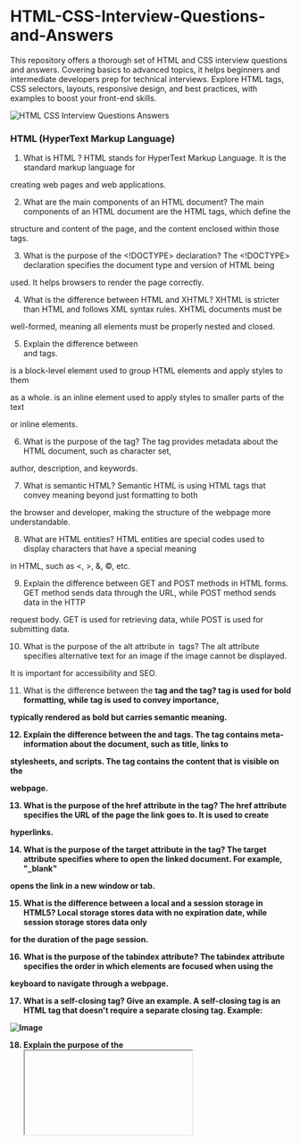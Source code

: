 # HTML-CSS-Interview-Questions-and-Answers
This repository offers a thorough set of HTML and CSS interview questions and answers. Covering basics to advanced topics, it helps beginners and intermediate developers prep for technical interviews. Explore HTML tags, CSS selectors, layouts, responsive design, and best practices, with examples to boost your front-end skills.

![HTML CSS Interview Questions   Answers](https://github.com/user-attachments/assets/ea589306-b37c-4290-be6f-6a3f71bc795c)


### HTML (HyperText Markup Language)

1. What is HTML ?
HTML stands for HyperText Markup Language. It is the standard markup language for

creating web pages and web applications.

2. What are the main components of an HTML document?
The main components of an HTML document are the HTML tags, which define the

structure and content of the page, and the content enclosed within those tags.

3. What is the purpose of the <!DOCTYPE> declaration?
The <!DOCTYPE> declaration specifies the document type and version of HTML being

used. It helps browsers to render the page correctly.

4. What is the difference between HTML and XHTML?
XHTML is stricter than HTML and follows XML syntax rules. XHTML documents must be

well-formed, meaning all elements must be properly nested and closed.

5. Explain the difference between <div> and <span> tags.
<div> is a block-level element used to group HTML elements and apply styles to them

as a whole. <span> is an inline element used to apply styles to smaller parts of the text

or inline elements.

6. What is the purpose of the <meta> tag?
The <meta> tag provides metadata about the HTML document, such as character set,

author, description, and keywords.

7. What is semantic HTML?
Semantic HTML is using HTML tags that convey meaning beyond just formatting to both

the browser and developer, making the structure of the webpage more understandable.

8. What are HTML entities?
HTML entities are special codes used to display characters that have a special meaning

in HTML, such as <, >, &, ©, etc.

9. Explain the difference between GET and POST methods in HTML forms.
GET method sends data through the URL, while POST method sends data in the HTTP

request body. GET is used for retrieving data, while POST is used for submitting data.

10. What is the purpose of the alt attribute in <img> tags?
The alt attribute specifies alternative text for an image if the image cannot be displayed.

It is important for accessibility and SEO.

11. What is the difference between the <b> tag and the <strong> tag?
<b> tag is used for bold formatting, while <strong> tag is used to convey importance,

typically rendered as bold but carries semantic meaning.

12. Explain the difference between the <head> and <body> tags.
The <head> tag contains meta-information about the document, such as title, links to

stylesheets, and scripts. The <body> tag contains the content that is visible on the

webpage.

13. What is the purpose of the href attribute in the <a> tag?
The href attribute specifies the URL of the page the link goes to. It is used to create

hyperlinks.

14. What is the purpose of the target attribute in the <a> tag?
The target attribute specifies where to open the linked document. For example, "_blank"

opens the link in a new window or tab.

15. What is the difference between a local and a session storage in HTML5?
Local storage stores data with no expiration date, while session storage stores data only

for the duration of the page session.

16. What is the purpose of the tabindex attribute?
The tabindex attribute specifies the order in which elements are focused when using the

keyboard to navigate through a webpage.

17. What is a self-closing tag? Give an example.
A self-closing tag is an HTML tag that doesn't require a separate closing tag. Example:

<img src="image.jpg" alt="Image" />

18. Explain the purpose of the <iframe> tag.
The <iframe> tag is used to embed another HTML document within the current

document. It is commonly used to display content from another website.

19. What is the purpose of the <noscript> tag?
The <noscript> tag provides alternative content for users who have disabled scripts in

their browser or whose browser does not support scripting.

20. Explain the difference between absolute and relative URLs.
Absolute URLs specify the full web address of a resource, including the protocol

(http/https). Relative URLs specify the path to a resource relative to the current page.




### CSS (Cascading Style Sheets)

21. What is CSS?
CSS stands for Cascading Style Sheets. It is a stylesheet language used to describe the

presentation of a document written in HTML.

22. What are the different ways to include CSS in an HTML document?
CSS can be included in an HTML document using inline styles, internal stylesheets

(using the <style> tag), or external stylesheets (linked using the <link> tag).

23. What is the box model in CSS?
The box model in CSS describes the layout and rendering of elements in a document. It

consists of content, padding, border, and margin.

24. What is the purpose of the float property in CSS?
The float property is used to align elements to the left or right within their containing

element. It is commonly used for creating layouts.

25. Explain the difference between display: block, display: inline, and display:
inline-block.
display: block makes an element a block-level element, taking up the full width

available, and starting on a new line. display: inline makes an element an

inline-level element, allowing it to flow within the text. display: inline-block

makes an element an inline-level block container, allowing it to have block-like behavior

while flowing within the text.

26. What is the purpose of the position property in CSS?
The position property specifies the positioning method used for an element. Values

include static, relative, absolute, fixed, and sticky.

27. Explain the difference between margin and padding.
Margin is the space outside the border of an element, while padding is the space

between the element's content and its border.

28. What is the CSS selector specificity?
CSS selector specificity determines which CSS rule takes precedence when multiple

rules apply to the same element. It is calculated based on the type of selector used.

29. What are pseudo-classes in CSS?
Pseudo-classes are keywords added to selectors that specify a special state of the

selected element. Examples include :hover, :active, :first-child, etc.

30. What is the purpose of the z-index property in CSS?
The z-index property specifies the stack order of an element along the z-axis

(front/back). It is used to control the stacking order of positioned elements.

31. What is the purpose of the clear property in CSS?
The clear property specifies whether an element should be moved below (cleared)

floating elements that precede it in the document flow.

32. What is the difference between the display: none and visibility: hidden properties?
display: none hides the element completely and removes it from the document flow,

while visibility: hidden hides the element but still occupies space in the

document flow.

33. What is the CSS box-sizing property used for?
The box-sizing property defines how the total width and height of an element are

calculated, including its padding and border.

34. What is the purpose of the overflow property in CSS?
The overflow property specifies what happens if the content of an element overflows its

box. Values include visible, hidden, scroll, and auto.

35. What is the purpose of the @media rule in CSS?
The @media rule is used to apply different styles for different media types/devices, such

as screen, print, or handheld devices.

36. What is a CSS sprite?
A CSS sprite is a technique used to combine multiple images into a single image file,

reducing the number of server requests and improving performance.

37. What is the purpose of the @import rule in CSS?
The @import rule is used to import an external style sheet into another style sheet. It can

be used to modularize stylesheets and improve organization.

38. What is the difference between margin: auto and margin: 0 auto?
margin: auto centers an element horizontally within its containing element, while

margin: 0 auto centers an element both horizontally and vertically within its

containing element.

39. Explain the difference between em and rem units in CSS.
em units are relative to the font size of the element itself, while rem units are relative to

the font size of the root element (usually the <html> tag).

40. What is the purpose of the CSS calc() function?
The calc() function allows for mathematical calculations to be performed within CSS

property values. It is commonly used for dynamic sizing and positioning.

Intermediate Questions

41. What is the CSS specificity of the following selector: .class1 .class2?
The CSS specificity of .class1 .class2 is 20 (10 for each class).

42. Explain the difference between padding-box and border-box values for the
box-sizing property.
padding-box includes padding but not the border in the total width/height calculation,

while border-box includes both padding and border.

43. What is the purpose of the CSS :nth-child() pseudo-class?
The :nth-child() pseudo-class selects elements based on their position in a group of

siblings. It allows for targeting elements that match a specific pattern.

44. What is the purpose of the CSS flexbox layout model?
The CSS flexbox layout model is used for creating flexible layouts where elements within

a container can be dynamically resized and aligned.

45. Explain the difference between inline and block-level elements.
Block-level elements start on a new line and take up the full width available, while inline

elements do not start on a new line and only take up as much width as necessary.

46. What is the purpose of the CSS transform property?
The transform property allows for the transformation of elements in two-dimensional or

three-dimensional space, including scaling, rotating, skewing, and translating.

47. What is the purpose of the CSS @keyframes rule?
The @keyframes rule is used to define animations in CSS by specifying a series of

keyframes at different points in the animation.

48. Explain the difference between static, relative, absolute, fixed, and sticky
positioning in CSS.
Static positioning is the default position where elements are positioned according to the

normal flow of the document. Relative positioning positions an element relative to its

normal position. Absolute positioning positions an element relative to its nearest

positioned ancestor. Fixed positioning positions an element relative to the viewport.

Sticky positioning is a hybrid of relative and fixed positioning, where the element is

treated as relatively positioned until it crosses a specified threshold, after which it is

treated as fixed positioning.

49. What is the purpose of the CSS grid layout model?
The CSS grid layout model is used for creating grid-based layouts where elements are

placed into rows and columns, allowing for more complex and flexible layouts than

traditional methods.

50. Explain the purpose of the CSS transition property.
The transition property allows for the smooth transition of CSS property values over a

specified duration, easing function, and delay.

Advanced Questions

51. What is the purpose of the CSS pseudo-elements ::before and ::after?
The ::before and ::after pseudo-elements are used to insert content before and after an

element's content, respectively. They are often used for decorative elements or adding

content using CSS.

52. Explain the concept of specificity in CSS and how it is calculated.
Specificity in CSS determines which style rule takes precedence when multiple rules

apply to the same element. It is calculated based on the type of selector used, with inline

styles having the highest specificity, followed by IDs, classes, and elements.

53. What are the advantages and disadvantages of using CSS preprocessors like
Sass or Less?
Advantages of CSS preprocessors include the ability to use variables, mixins, nesting,

and functions, which improve code maintainability and reusability. Disadvantages include

the need for an additional build step and potential complexity for beginners.

54. What is the purpose of the CSS object-fit property?
The object-fit property specifies how the content of an element should be resized to fit its

container. Values include fill, contain, cover, none, and scale-down.

55. What is the purpose of the CSS perspective property?
The perspective property is used in conjunction with 3D transforms to create depth and

perspective for transformed elements.

56. Explain the difference between CSS transitions and CSS animations.
CSS transitions are used to smoothly change CSS property values over a specified

duration, while CSS animations allow for more complex and customized animations by

defining keyframes and animation properties.

57. What is the purpose of the CSS filter property?
The filter property applies graphical effects like blur, grayscale, contrast, brightness, and

more to an element's content.

58. What are vendor prefixes in CSS, and why are they used?
Vendor prefixes are prefixes added to CSS property names to specify which browser

engine the property applies to. They are used to provide experimental or vendor-specific

implementations of CSS features before they are standardized.

59. What is the purpose of the CSS specificity hack?
The CSS specificity hack is a technique used to increase the specificity of a selector to

override styles applied by other selectors with lower specificity.

60. What is the purpose of the CSS rem unit, and how does it differ from the em unit?
The rem unit is relative to the font size of the root element, while the em unit is relative to

the font size of the parent element. Rem units provide a more predictable and consistent

way to size elements across the document.

61. Explain the purpose of the CSS @supports rule.
The @supports rule checks if the browser supports a specific CSS property and value

combination, allowing for the conditional application of styles.

62. What is the purpose of the CSS content property?
The content property is used with the ::before and ::after pseudo-elements to insert

generated content, such as text, images, or icons.

63. What is the CSS Grid Layout Module Level 2 and its features?
CSS Grid Layout Module Level 2 builds upon the features of the original CSS Grid

Layout Module, introducing subgrids, aspect ratio control, gap shorthand, and more.

64. Explain the concept of responsive web design and how CSS is used to achieve it.
Responsive web design is an approach to design and development that ensures web

pages render well on various devices and window or screen sizes. CSS media queries

are used to apply different styles based on the device's characteristics, such as width,

height, and orientation.

65. What is the purpose of the CSS perspective-origin property?
The perspective-origin property specifies the origin point of the perspective for 3D

transforms, determining where the viewer is looking at the 3D scene

